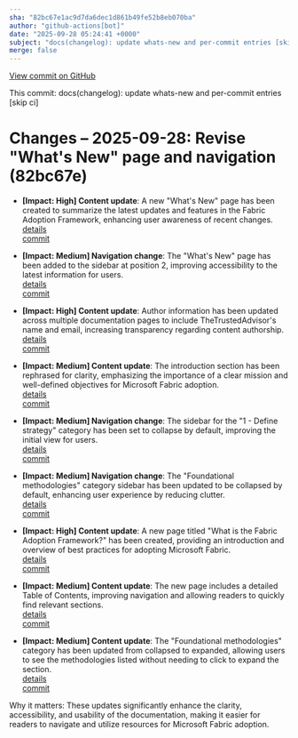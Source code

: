 ```yaml
---
sha: "82bc67e1ac9d7da6dec1d861b49fe52b8eb070ba"
author: "github-actions[bot]"
date: "2025-09-28 05:24:41 +0000"
subject: "docs(changelog): update whats-new and per-commit entries [skip ci]"
merge: false
---
```


[View commit on GitHub](https://github.com/TheTrustedAdvisor/FabricAdoptionFramework/commit/82bc67e1ac9d7da6dec1d861b49fe52b8eb070ba)

This commit: docs(changelog): update whats-new and per-commit entries [skip ci]

# Changes – 2025-09-28: Revise "What's New" page and navigation (82bc67e)

- **[Impact: High] Content update**: A new "What's New" page has been created to summarize the latest updates and features in the Fabric Adoption Framework, enhancing user awareness of recent changes.  
  [details](/docs/about/changes/2025-09-27-60338c8bd49527a9fc2da102838fbf7bde59d6b4.md)  
  [commit](https://github.com/TheTrustedAdvisor/FabricAdoptionFramework/commit/82bc67e1ac9d7da6dec1d861b49fe52b8eb070ba)

- **[Impact: Medium] Navigation change**: The "What's New" page has been added to the sidebar at position 2, improving accessibility to the latest information for users.  
  [details](/docs/about/changes/2025-09-27-60338c8bd49527a9fc2da102838fbf7bde59d6b4.md)  
  [commit](https://github.com/TheTrustedAdvisor/FabricAdoptionFramework/commit/82bc67e1ac9d7da6dec1d861b49fe52b8eb070ba)

- **[Impact: High] Content update**: Author information has been updated across multiple documentation pages to include TheTrustedAdvisor's name and email, increasing transparency regarding content authorship.  
  [details](/docs/about/changes/2025-09-27-60338c8bd49527a9fc2da102838fbf7bde59d6b4.md)  
  [commit](https://github.com/TheTrustedAdvisor/FabricAdoptionFramework/commit/82bc67e1ac9d7da6dec1d861b49fe52b8eb070ba)

- **[Impact: Medium] Content update**: The introduction section has been rephrased for clarity, emphasizing the importance of a clear mission and well-defined objectives for Microsoft Fabric adoption.  
  [details](/docs/about/changes/2025-09-27-60338c8bd49527a9fc2da102838fbf7bde59d6b4.md)  
  [commit](https://github.com/TheTrustedAdvisor/FabricAdoptionFramework/commit/82bc67e1ac9d7da6dec1d861b49fe52b8eb070ba)

- **[Impact: Medium] Navigation change**: The sidebar for the "1 - Define strategy" category has been set to collapse by default, improving the initial view for users.  
  [details](/docs/about/changes/2025-09-27-60338c8bd49527a9fc2da102838fbf7bde59d6b4.md)  
  [commit](https://github.com/TheTrustedAdvisor/FabricAdoptionFramework/commit/82bc67e1ac9d7da6dec1d861b49fe52b8eb070ba)

- **[Impact: Medium] Navigation change**: The "Foundational methodologies" category sidebar has been updated to be collapsed by default, enhancing user experience by reducing clutter.  
  [details](/docs/about/changes/2025-09-27-60338c8bd49527a9fc2da102838fbf7bde59d6b4.md)  
  [commit](https://github.com/TheTrustedAdvisor/FabricAdoptionFramework/commit/82bc67e1ac9d7da6dec1d861b49fe52b8eb070ba)

- **[Impact: High] Content update**: A new page titled "What is the Fabric Adoption Framework?" has been created, providing an introduction and overview of best practices for adopting Microsoft Fabric.  
  [details](/docs/about/changes/2025-09-27-60338c8bd49527a9fc2da102838fbf7bde59d6b4.md)  
  [commit](https://github.com/TheTrustedAdvisor/FabricAdoptionFramework/commit/82bc67e1ac9d7da6dec1d861b49fe52b8eb070ba)

- **[Impact: Medium] Content update**: The new page includes a detailed Table of Contents, improving navigation and allowing readers to quickly find relevant sections.  
  [details](/docs/about/changes/2025-09-27-60338c8bd49527a9fc2da102838fbf7bde59d6b4.md)  
  [commit](https://github.com/TheTrustedAdvisor/FabricAdoptionFramework/commit/82bc67e1ac9d7da6dec1d861b49fe52b8eb070ba)

- **[Impact: Medium] Content update**: The "Foundational methodologies" category has been updated from collapsed to expanded, allowing users to see the methodologies listed without needing to click to expand the section.  
  [details](/docs/about/changes/2025-09-27-60338c8bd49527a9fc2da102838fbf7bde59d6b4.md)  
  [commit](https://github.com/TheTrustedAdvisor/FabricAdoptionFramework/commit/82bc67e1ac9d7da6dec1d861b49fe52b8eb070ba)

Why it matters: These updates significantly enhance the clarity, accessibility, and usability of the documentation, making it easier for readers to navigate and utilize resources for Microsoft Fabric adoption.
